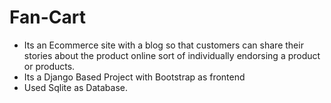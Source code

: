 # Fan-Cart
- Its an Ecommerce site with a blog so that customers can share their stories about the product online sort of individually endorsing a product or products.
- Its a Django Based Project with Bootstrap as frontend 
- Used Sqlite as Database.
